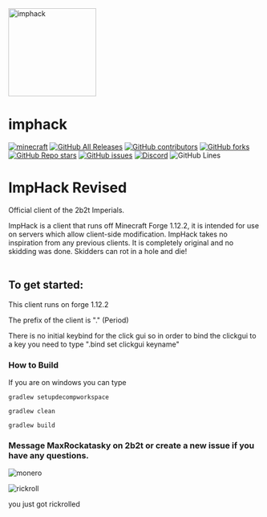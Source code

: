 <img src="https://user-images.githubusercontent.com/64598162/137604406-ef3e8459-b1c6-4094-9354-d3e8c9853c39.png" alt="imphack" width="175"/>

# imphack

[![minecraft](https://img.shields.io/badge/Minecraft-1.12.2-blue.svg)](https://files.minecraftforge.net/net/minecraftforge/forge/index_1.12.2.html)
[![GitHub All Releases](https://img.shields.io/github/downloads/Supergamer5465/ImpHack-Revised/total?color=purple)](https://github.com/Supergamer5465/ImpHack-Revised/releases)
[![GitHub contributors](https://img.shields.io/github/contributors/Supergamer5465/ImpHack-Revised?logo=github)](https://github.com/Supergamer5465/ImpHack-Revised/graphs/contributors)
[![GitHub forks](https://img.shields.io/github/forks/Supergamer5465/ImpHack-Revised?logo=github)](https://github.com/Supergamer5465/ImpHack-Revised/network/members)
[![GitHub Repo stars](https://img.shields.io/github/stars/Supergamer5465/ImpHack-Revised?logo=github)](https://github.com/Supergamer5465/ImpHack-Revised/stargazers)
[![GitHub issues](https://img.shields.io/github/issues/c?logo=Github)](https://github.com/Supergamer5465/ImpHack-Revised/issues)
[![Discord](https://img.shields.io/discord/840168131652747264?color=79C1FF&label=discord&style=flat-square)](https://discord.gg/KKPVj2K3GF)
![GitHub Lines](https://img.shields.io/tokei/linesSupergamer5465/ImpHack-Revised)

# ImpHack Revised
Official client of the 2b2t Imperials.

ImpHack is a client that runs off Minecraft Forge 1.12.2, it is intended for use on servers which allow client-side modification. 
ImpHack takes no inspiration from any previous clients. It is completely original and no skidding was done.
Skidders can rot in a hole and die!
<br>
<br>

## To get started:
This client runs on forge 1.12.2

The prefix of the client is "." (Period) 



There is no initial keybind for the click gui so in order to bind the clickgui to a key you need to type ".bind set clickgui keyname"

### How to Build 
If you are on windows you can type 

`gradlew setupdecompworkspace`

`gradlew clean`

`gradlew build`

### Message MaxRockatasky on 2b2t or create a new issue if you have any questions.

![monero](https://cdn.discordapp.com/attachments/840168131652747266/899713998864388136/sigma.png)

![rickroll](https://c.tenor.com/o656qFKDzeUAAAAC/rick-astley-never-gonna-give-you-up.gif)

you just got rickrolled
